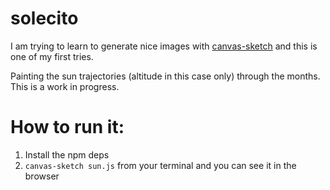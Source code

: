 # solecito

I am trying to learn to generate nice images with [canvas-sketch](https://github.com/mattdesl/canvas-sketch) and this is one of my first tries.

Painting the sun trajectories (altitude in this case only) through the months. This is a work in progress.

# How to run it:

1. Install the npm deps
2. `canvas-sketch sun.js` from your terminal and you can see it in the browser